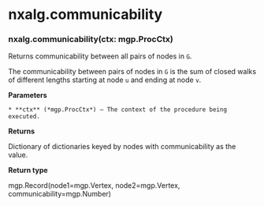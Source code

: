 # nxalg.communicability


### nxalg.communicability(ctx: mgp.ProcCtx)
Returns communicability between all pairs of nodes in `G`.

The communicability between pairs of nodes in `G` is the sum of
closed walks of different lengths starting at node `u` and ending at node `v`.


**Parameters**

    * **ctx** (*mgp.ProcCtx*) – The context of the procedure being executed.



**Returns**

Dictionary of dictionaries keyed by nodes with communicability
    as the value.



**Return type**

mgp.Record(node1=mgp.Vertex, node2=mgp.Vertex, communicability=mgp.Number)
